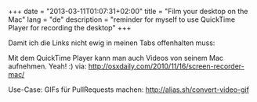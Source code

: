 +++
date = "2013-03-11T01:07:31+02:00"
title = "Film your desktop on the Mac"
lang = "de"
description = "reminder for myself to use QuickTime Player for recording the desktop"
+++

Damit ich die Links nicht ewig in meinen Tabs offenhalten muss:

Mit dem QuickTime Player kann man auch Videos von seinem Mac aufnehmen. Yeah! :)
via: http://osxdaily.com/2010/11/16/screen-recorder-mac/

Use-Case: GIFs für PullRequests machen: http://alias.sh/convert-video-gif
